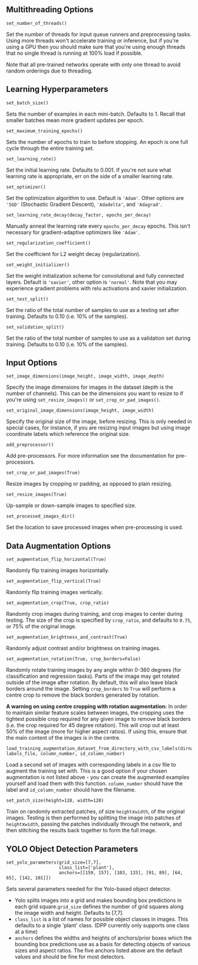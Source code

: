 ## Multithreading Options

```
set_number_of_threads()
```

Set the number of threads for input queue runners and preprocessing tasks. Using more threads won't accelerate training or inference, but if you're using a GPU then you should make sure that you're using enough threads that no single thread is running at 100% load if possible.

Note that all pre-trained networks operate with only one thread to avoid random orderings due to threading.

## Learning Hyperparameters

```
set_batch_size()
```

Sets the number of examples in each mini-batch. Defaults to 1. Recall that smaller batches mean more gradient updates per epoch.

```
set_maximum_training_epochs()
```

Sets the number of epochs to train to before stopping. An epoch is one full cycle through the entire training set.

```
set_learning_rate()
```

Set the initial learning rate. Defaults to 0.001. If you're not sure what learning rate is appropriate, err on the side of a smaller learning rate.

```
set_optimizer()
```

Set the optimization algorithm to use. Default is `'Adam'`. Other options are `'SGD'` (Stochastic Gradient Descent), `'Adadelta'`, and `'Adagrad'`.

```
set_learning_rate_decay(decay_factor, epochs_per_decay)
```

Manually anneal the learning rate every `epochs_per_decay` epochs. This isn't necessary for gradient-adaptive optimizers like `'Adam'`.

```
set_regularization_coefficient()
```

Set the coefficient for L2 weight decay (regularization).

```
set_weight_initializer()
```

Set the weight initialization scheme for convolutional and fully connected layers. Default is `'xavier'`, other option is `'normal'`. Note that you may experience gradient problems with relu activations and xavier initialization.

```
set_test_split()
```

Set the ratio of the total number of samples to use as a testing set after training. Defaults to 0.10 (i.e. 10% of the samples).

```
set_validation_split()
```

Set the ratio of the total number of samples to use as a validation set during training. Defaults to 0.10 (i.e. 10% of the samples).

## Input Options

```
set_image_dimensions(image_height, image_width, image_depth)
```

Specify the image dimensions for images in the dataset (depth is the number of channels). This can be the dimensions you want to resize to if you're using `set_resize_images()` or `set_crop_or_pad_images()`.

```
set_original_image_dimensions(image_height, image_width)
```

Specify the original size of the image, before resizing. This is only needed in special cases, for instance, if you are resizing input images but using image coordinate labels which reference the original size.

```
add_preprocessor()
```

Add pre-processors. For more information see the documentation for pre-processors.

```
set_crop_or_pad_images(True)
```

Resize images by cropping or padding, as opposed to plain resizing.

```
set_resize_images(True)
```

Up-sample or down-sample images to specified size.

```
set_processed_images_dir()
```

Set the location to save processed images when pre-processing is used.

## Data Augmentation Options

```
set_augmentation_flip_horizontal(True)
```

Randomly flip training images horizontally.

```
set_augmentation_flip_vertical(True)
```

Randomly flip training images vertically.

```
set_augmentation_crop(True, crop_ratio)
```

Randomly crop images during training, and crop images to center during testing. The size of the crop is specified by `crop_ratio`, and defaults to `0.75`, or 75% of the original image.

```
set_augmentation_brightness_and_contrast(True)
```

Randomly adjust contrast and/or brightness on training images.

```
set_augmentation_rotation(True, crop_borders=False)
```

Randomly rotate training images by any angle within 0-360 degrees (for classification and regression tasks). Parts of the image may get rotated outside of the image after rotation. By default, this will also leave black borders around the image. Setting `crop_borders` to `True` will perform a centre crop to remove the black borders generated by rotation.

**A warning on using centre cropping with rotation augmentation:** In order to maintain similar feature scales between images, the cropping uses the tightest possible crop required for any given image to remove black borders (i.e. the crop required for 45 degree rotation). This will crop out at least 50% of the image (more for higher aspect ratios). If using this, ensure that the main content of the images is in the centre.


```
load_training_augmentation_dataset_from_directory_with_csv_labels(dirname, labels_file, column_number, id_column_number)
```

Load a second set of images with corresponding labels in a csv file to augment the training set with. This is a good option if your chosen augmentation is not listed above - you can create the augmented examples yourself and load them with this function. `column_number` should have the label and `id_column_number` should have the filename.

```
set_patch_size(height=128, width=128)
```

Train on randomly extracted patches, of size `height`x`width`, of the original images. Testing is then performed by splitting the image into patches of `height`x`width`, passing the patches individually through the network, and then stitching the results back together to form the full image. 

## YOLO Object Detection Parameters

```
set_yolo_parameters(grid_size=[7,7],
                    class_list=['plant'], 
                    anchors=[[159, 157], [103, 133], [91, 89], [64, 65], [142, 101]])
```

Sets several parameters needed for the Yolo-based object detector.

- Yolo splits images into a grid and makes bounding box predictions in each grid square.`grid_size` defines the number of grid squares along the image width and height. Defaults to [7,7].
- `class_list` is a list of names for possible object classes in images. This defaults to a single 'plant' class. (DPP currently only supports one class at a time)
- `anchors` defines the widths and heights of anchors/prior boxes which the bounding box predictions use as a basis for detecting objects of various sizes and aspect ratios. The five anchors listed above are the default values and should be fine for most detectors.
